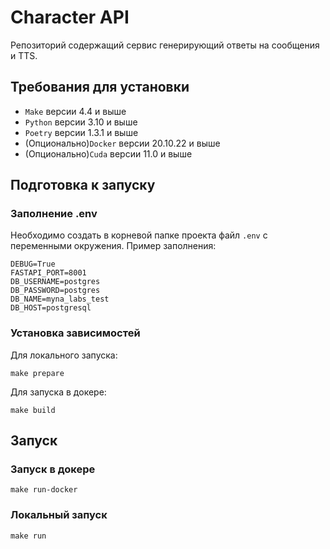 # Character API 
Репозиторий содержащий сервис генерирующий ответы на сообщения и TTS. 
## Требования для установки
- `Make` версии 4.4 и выше
- `Python` версии 3.10 и выше
- `Poetry` версии 1.3.1 и выше
- (Опционально)`Docker` версии 20.10.22 и выше
- (Опционально)`Cuda` версии 11.0 и выше
## Подготовка к запуску
### Заполнение .env
Необходимо создать в корневой папке проекта файл `.env` с переменными окружения.
Пример заполнения:
```shell
DEBUG=True
FASTAPI_PORT=8001
DB_USERNAME=postgres
DB_PASSWORD=postgres
DB_NAME=myna_labs_test
DB_HOST=postgresql
```
### Установка зависимостей
Для локального запуска:
```shell
make prepare
```
Для запуска в докере:
```shell
make build
```
## Запуск
### Запуск в докере
```shell
make run-docker
```
### Локальный запуск
```shell
make run
```